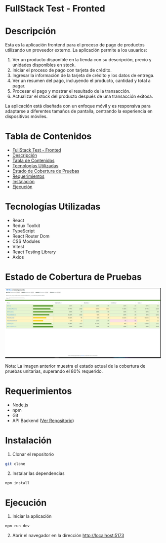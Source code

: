 # FullStack Test - Fronted

# Descripción

Esta es la aplicación frontend para el proceso de pago de productos utilizando un proveedor externo. La aplicación permite a los usuarios:

1. Ver un producto disponible en la tienda con su descripción, precio y unidades disponibles en stock.
2. Iniciar el proceso de pago con tarjeta de crédito.
3. Ingresar la información de la tarjeta de crédito y los datos de entrega.
4. Ver un resumen del pago, incluyendo el producto, cantidad y total a pagar.
5. Procesar el pago y mostrar el resultado de la transacción.
6. Actualizar el stock del producto después de una transacción exitosa.

La aplicación está diseñada con un enfoque móvil y es responsiva para adaptarse a diferentes tamaños de pantalla, centrando la experiencia en dispositivos móviles.

Tabla de Contenidos
=================

- [FullStack Test - Fronted](#fullstack-test---fronted)
- [Descripción](#descripción)
- [Tabla de Contenidos](#tabla-de-contenidos)
- [Tecnologías Utilizadas](#tecnologías-utilizadas)
- [Estado de Cobertura de Pruebas](#estado-de-cobertura-de-pruebas)
- [Requerimientos](#requerimientos)
- [Instalación](#instalación)
- [Ejecución](#ejecución)


# Tecnologías Utilizadas

- React
- Redux Toolkit
- TypeScript
- React Router Dom
- CSS Modules
- Vitest
- React Testing Library
- Axios

# Estado de Cobertura de Pruebas

![alt text](image.png)

Nota: La imagen anterior muestra el estado actual de la cobertura de pruebas unitarias, superando el 80% requerido.

# Requerimientos

- Node.js
- npm
- Git
- API Backend ([Ver Repositorio](https://github.com/yarango582/product-paid-api))

# Instalación

1. Clonar el repositorio

```bash
git clone
```

2. Instalar las dependencias

```bash
npm install
```

# Ejecución

1. Iniciar la aplicación

```bash
npm run dev
```

2. Abrir el navegador en la dirección [http://localhost:5173](http://localhost:5173)


